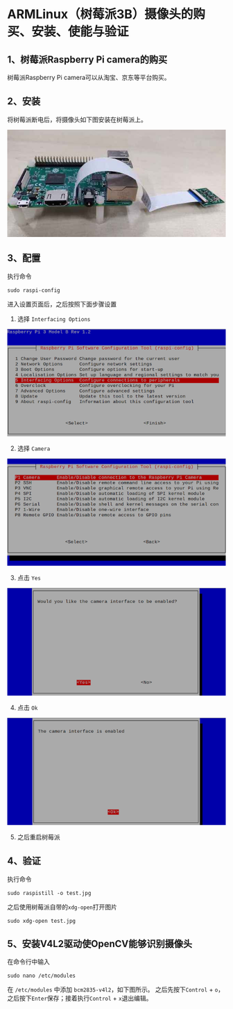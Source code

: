 # ARMLinux（树莓派3B）摄像头的购买、安装、使能与验证

## 1、树莓派Raspberry Pi camera的购买

树莓派Raspberry Pi camera可以从淘宝、京东等平台购买。

## 2、安装

将树莓派断电后，将摄像头如下图安装在树莓派上。

![](../doc/enable_camera_on_raspberry_pi_step0.png)

## 3、配置

执行命令

```shell
sudo raspi-config
```
进入设置页面后，之后按照下面步骤设置

1. 选择 `Interfacing Options`

![](../doc/enable_camera_on_raspberry_pi_step1.png)

2. 选择 `Camera`

![](../doc/enable_camera_on_raspberry_pi_step2.png)

3. 点击 `Yes`

![](../doc/enable_camera_on_raspberry_pi_step3.png)

4. 点击 `Ok`

![](../doc/enable_camera_on_raspberry_pi_step4.png)

5. 之后重启树莓派

## 4、验证

执行命令

```shell
sudo raspistill -o test.jpg 
```

之后使用树莓派自带的`xdg-open`打开图片

```shell
sudo xdg-open test.jpg
```

## 5、安装V4L2驱动使OpenCV能够识别摄像头

在命令行中输入

```shell
sudo nano /etc/modules  
```

在 `/etc/modules` 中添加 `bcm2835-v4l2`，如下图所示。 之后先按下`Control` + `o`，之后按下`Enter`保存；接着执行`Control` + `x`退出编辑。
